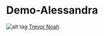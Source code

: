 # Demo-Alessandra
![alt tag](http://www.github.com/aleschnider/Demo-Alessandra/master/Mawana.jpg)
[Trevor Noah](https://www.youtube.com/watch?v=4DMEekDsN2M)
